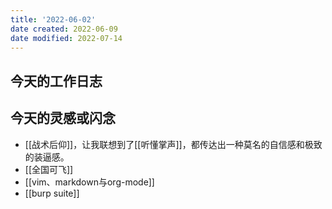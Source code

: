 ```yaml
---
title: '2022-06-02'
date created: 2022-06-09
date modified: 2022-07-14
---
```


## 今天的工作日志

## 今天的灵感或闪念

- [[战术后仰]]，让我联想到了[[听懂掌声]]，都传达出一种莫名的自信感和极致的装逼感。
- [[全国可飞]]
- [[vim、markdown与org-mode]]
- [[burp suite]]